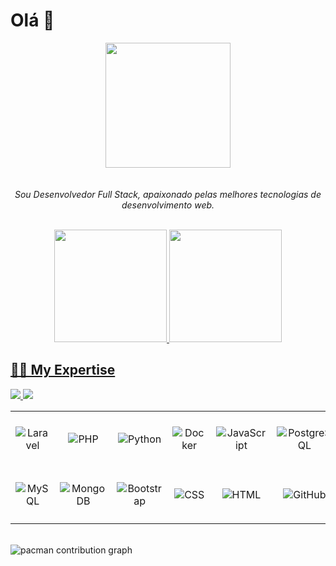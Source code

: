 <h1>Olá 👋</h1>

<div align="center">
  <img style="margin: auto;" src="https://hackernoon.com/images/f2px36fy.gif" height="200">
  <div>
    <p style="padding-top: 20px"><i>Sou Desenvolvedor Full Stack, apaixonado pelas melhores tecnologias de desenvolvimento web.</i></p>
  </div>
</div>

<br>

<div align="center">
  <a href="https://github.com/MatheusFreitas54">
  <img height="180em" src="https://github-readme-stats.vercel.app/api?username=MatheusFreitas54&show_icons=true&theme=dark&include_all_commits=true&count_private=true"/>
  <img height="180em" src="https://github-readme-stats.vercel.app/api/top-langs/?username=MatheusFreitas54&layout=compact&langs_count=7&theme=dark"/>
</div>

## 👨‍💻 My Expertise

<div align="left"> 
  <a href="https://www.linkedin.com/in/matheus-freitas-891971205/" target="_blank">
    <img src="https://img.shields.io/badge/-LinkedIn-%230077B5?style=for-the-badge&logo=linkedin&logoColor=white" target="_blank">
  </a>
  <a href="mailto:matheusrlcm@gmail.com">
    <img src="https://img.shields.io/badge/-Gmail-FF6584?style=for-the-badge&logo=gmail&logoColor=white" target="_blank">
  </a> 
</div>

<div align="center">
  <table>
    <tbody>
      <tr>
        <td align="center" width="90" height="90">
          <img alt="Laravel" src="https://cdn.jsdelivr.net/gh/devicons/devicon@latest/icons/laravel/laravel-original.svg" />
        </td>
        <td align="center" width="90" height="90">
          <img alt="PHP" src="https://github.com/marwin1991/profile-technology-icons/assets/76662862/dbbc299a-8356-45e4-9d2e-a6c21b4569cf" />
        </td>
        <td align="center" width="90" height="90">
          <img alt="Python" src="https://techstack-generator.vercel.app/python-icon.svg" />
        </td>
        <td align="center" width="90" height="90">
          <img alt="Docker" src="https://techstack-generator.vercel.app/docker-icon.svg"/>
        </td>
        <td align="center" width="90" height="90">
          <img alt="JavaScript" src="https://techstack-generator.vercel.app/js-icon.svg" />
        </td>
        <td align="center" width="90" height="90">
          <img alt="PostgreSQL" src="https://cdn.jsdelivr.net/gh/devicons/devicon/icons/postgresql/postgresql-plain-wordmark.svg" />
        </td>
      </tr>
      <tr>
        <td align="center" width="90" height="90">
          <img alt="MySQL" src="https://techstack-generator.vercel.app/mysql-icon.svg" />
        </td>
        <td align="center" width="90" height="90">
          <img alt="MongoDB" src="https://cdn.jsdelivr.net/gh/devicons/devicon@latest/icons/mongodb/mongodb-original-wordmark.svg" />
        </td>
        <td align="center" width="90" height="90">
          <img alt="Bootstrap" src="https://cdn.jsdelivr.net/gh/devicons/devicon/icons/bootstrap/bootstrap-original.svg"/>
        </td>
        <td align="center" width="90" height="90">
          <img alt="CSS" src="https://cdn.jsdelivr.net/gh/devicons/devicon/icons/css3/css3-plain-wordmark.svg"/>
        </td>
        <td align="center" width="90" height="90">
          <img alt="HTML" src="https://cdn.jsdelivr.net/gh/devicons/devicon/icons/html5/html5-plain-wordmark.svg"/>
        </td>
        <td align="center" width="90" height="90">
          <img alt="GitHub" src="https://techstack-generator.vercel.app/github-icon.svg" />
        </td>
      </tr>
    </tbody>
  </table>
</div>

<br>

<picture>
  <source media="(prefers-color-scheme: dark)" srcset="https://raw.githubusercontent.com/Francine02/Francine02/output/pacman-contribution-graph-dark.svg">
  <source media="(prefers-color-scheme: light)" srcset="https://raw.githubusercontent.com/Francine02/Francine02/output/pacman-contribution-graph.svg">
  <img alt="pacman contribution graph" src="https://raw.githubusercontent.com/Francine02/Francine02/output/pacman-contribution-graph.svg">
</picture>
